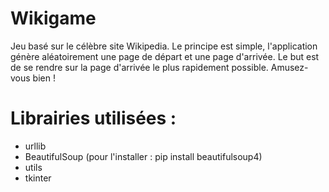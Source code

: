 # Wikigame

Jeu basé sur le célèbre site Wikipedia. 
Le principe est simple, l'application génère aléatoirement une page de départ et une page d'arrivée.
Le but est de se rendre sur la page d'arrivée le plus rapidement possible.
Amusez-vous bien ! 

# Librairies utilisées : 
- urllib
- BeautifulSoup (pour l'installer : pip install beautifulsoup4)
- utils
- tkinter
